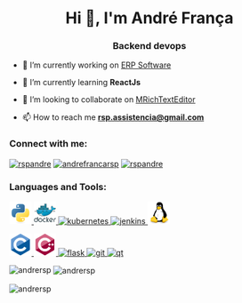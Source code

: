 <h1 align="center">Hi 👋, I'm André França</h1>
<h3 align="center">Backend devops</h3>

- 🔭 I’m currently working on [ERP Software](https://github.com/andrersp/azulerosa)

- 🌱 I’m currently learning **ReactJs**

- 👯 I’m looking to collaborate on [MRichTextEditor](https://github.com/Anchakor/MRichTextEditor)

- 📫 How to reach me **rsp.assistencia@gmail.com**

<h3 align="left">Connect with me:</h3>
<p align="left">
<a href="https://linkedin.com/in/rspandre" target="blank"><img align="center" src="https://cdn.jsdelivr.net/npm/simple-icons@3.0.1/icons/linkedin.svg" alt="rspandre" height="30" width="40" /></a>
<a href="https://fb.com/andrefrancarsp" target="blank"><img align="center" src="https://cdn.jsdelivr.net/npm/simple-icons@3.0.1/icons/facebook.svg" alt="andrefrancarsp" height="30" width="40" /></a>
<a href="https://www.youtube.com/c/rspandre" target="blank"><img align="center" src="https://cdn.jsdelivr.net/npm/simple-icons@3.0.1/icons/youtube.svg" alt="rspandre" height="30" width="40" /></a>
</p>

<h3 align="left">Languages and Tools:</h3>
<p align="left"> 
  <a href="https://www.python.org" target="_blank"> <img src="https://raw.githubusercontent.com/devicons/devicon/master/icons/python/python-original.svg" alt="python" width="40" height="40"/> </a> <a href="https://www.docker.com/" target="_blank"> <img src="https://raw.githubusercontent.com/devicons/devicon/master/icons/docker/docker-original-wordmark.svg" alt="docker" width="40" height="40"/> </a>  <a href="https://www.kubernetes.io/" target="_blank"> <img src="https://www.vectorlogo.zone/logos/kubernetes/kubernetes-icon.svg" alt="kubernetes" width="40" height="40"/> </a> <a href="https://www.jenkins.io" target="_blank"> <img src="https://www.vectorlogo.zone/logos/jenkins/jenkins-icon.svg" alt="jenkins" width="40" height="40"/> </a> <a href="https://www.linux.org/" target="_blank"> <img src="https://raw.githubusercontent.com/devicons/devicon/master/icons/linux/linux-original.svg" alt="linux" width="40" height="40"/> </a>
  
  
  <a href="https://www.cprogramming.com/" target="_blank"> <img src="https://raw.githubusercontent.com/devicons/devicon/master/icons/c/c-original.svg" alt="c" width="40" height="40"/> </a> <a href="https://www.w3schools.com/cpp/" target="_blank"> <img src="https://raw.githubusercontent.com/devicons/devicon/master/icons/cplusplus/cplusplus-original.svg" alt="cplusplus" width="40" height="40"/> </a>  </a> <a href="https://flask.palletsprojects.com/" target="_blank"> <img src="https://www.vectorlogo.zone/logos/pocoo_flask/pocoo_flask-icon.svg" alt="flask" width="40" height="40"/> </a> <a href="https://git-scm.com/" target="_blank"> <img src="https://www.vectorlogo.zone/logos/git-scm/git-scm-icon.svg" alt="git" width="40" height="40"/> </a>    <a href="https://www.qt.io/" target="_blank"> <img src="https://upload.wikimedia.org/wikipedia/commons/0/0b/Qt_logo_2016.svg" alt="qt" width="40" height="40"/> </a> </p>

<p><img align="left" src="https://github-readme-stats.vercel.app/api/top-langs?username=andrersp&show_icons=true&theme=dark&locale=en&layout=compact" alt="andrersp" /></p>

<p>&nbsp;<img align="center" src="https://github-readme-stats.vercel.app/api?username=andrersp&show_icons=true&theme=dark&locale=en" alt="andrersp" /></p>

<p><img align="center" src="https://github-readme-streak-stats.herokuapp.com/?user=andrersp&" alt="andrersp" /></p>

